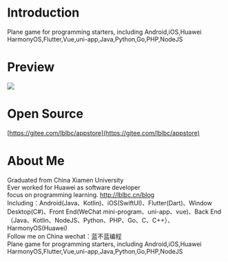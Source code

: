 # Introduction
Plane game for programming starters, including Android,iOS,Huawei HarmonyOS,Flutter,Vue,uni-app,Java,Python,Go,PHP,NodeJS


# Preview
![](https://img-blog.csdnimg.cn/06688e44868f4c96b6383abcb98b8d83.png)

# Open Source
[https://gitee.com/lblbc/appstore](https://gitee.com/lblbc/appstore)

# About Me
Graduated from China Xiamen University  
Ever worked for Huawei as software developer  
focus on programming learning. http://lblbc.cn/blog  
Including：Android(Java、Kotlin)、iOS(SwiftUI)、Flutter(Dart)、Window Desktop(C#)、Front End(WeChat mini-program、uni-app、vue)、Back End（Java、Kotlin、NodeJS、Python、PHP、Go、C、C++）、HarmonyOS(Huawei)  
Follow me on China wechat：蓝不蓝编程  
Plane game for programming starters, including Android,iOS,Huawei HarmonyOS,Flutter,Vue,uni-app,Java,Python,Go,PHP,NodeJS
